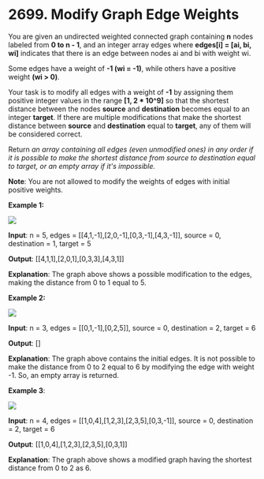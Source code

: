 # 2699. Modify Graph Edge Weights

You are given an undirected weighted connected graph containing **n** nodes labeled from **0 to n - 1**, and an integer array edges where **edges[i] = [ai, bi, wi]** indicates that there is an edge between nodes ai and bi with weight wi.

Some edges have a weight of **-1 (wi = -1)**, while others have a positive weight **(wi > 0)**.

Your task is to modify all edges with a weight of **-1** by assigning them positive integer values in the range **[1, 2 * 10^9]** so that the shortest distance between the nodes **source** and **destination** becomes equal to an integer **target**. If there are multiple modifications that make the shortest distance between **source** and **destination** equal to **target**, any of them will be considered correct.

Return _an array containing all edges (even unmodified ones) in any order if it is possible to make the shortest distance from source to destination equal to target, or an empty array if it's impossible._

**Note**: You are not allowed to modify the weights of edges with initial positive weights.

**Example 1:**

![](https://assets.leetcode.com/uploads/2023/04/18/graph.png)

**Input**: n = 5, edges = [[4,1,-1],[2,0,-1],[0,3,-1],[4,3,-1]], source = 0, destination = 1, target = 5

**Output**: [[4,1,1],[2,0,1],[0,3,3],[4,3,1]]

**Explanation**: The graph above shows a possible modification to the edges, making the distance from 0 to 1 equal to 5.

**Example 2:**

![](https://assets.leetcode.com/uploads/2023/04/18/graph-2.png)

**Input**: n = 3, edges = [[0,1,-1],[0,2,5]], source = 0, destination = 2, target = 6

**Output**: []

**Explanation**: The graph above contains the initial edges. It is not possible to make the distance from 0 to 2 equal to 6 by modifying the edge with weight -1. So, an empty array is returned.

**Example 3**:

![](https://assets.leetcode.com/uploads/2023/04/19/graph-3.png)

**Input**: n = 4, edges = [[1,0,4],[1,2,3],[2,3,5],[0,3,-1]], source = 0, destination = 2, target = 6

**Output**: [[1,0,4],[1,2,3],[2,3,5],[0,3,1]]

**Explanation**: The graph above shows a modified graph having the shortest distance from 0 to 2 as 6.